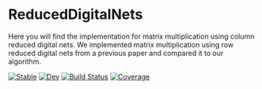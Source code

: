 # ReducedDigitalNets

Here you will find the implementation for matrix multiplication using column reduced digital nets. We implemented matrix multiplication using row reduced digital nets from a previous paper and compared it to our algorithm.  

[![Stable](https://img.shields.io/badge/docs-stable-blue.svg)](https://Vishnupriya-Anupindi.github.io/ReducedDigitalNets.jl/stable/)
[![Dev](https://img.shields.io/badge/docs-dev-blue.svg)](https://Vishnupriya-Anupindi.github.io/ReducedDigitalNets.jl/dev/)
[![Build Status](https://github.com/Vishnupriya-Anupindi/ReducedDigitalNets.jl/actions/workflows/CI.yml/badge.svg?branch=main)](https://github.com/Vishnupriya-Anupindi/ReducedDigitalNets.jl/actions/workflows/CI.yml?query=branch%3Amain)
[![Coverage](https://codecov.io/gh/Vishnupriya-Anupindi/ReducedDigitalNets.jl/branch/main/graph/badge.svg)](https://codecov.io/gh/Vishnupriya-Anupindi/ReducedDigitalNets.jl)
